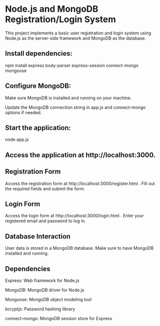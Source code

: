 # Node.js and MongoDB Registration/Login System

This project implements a basic user registration and login system using Node.js as the server-side framework and MongoDB as the database.

## Install dependencies:

npm install express body-parser express-session connect-mongo mongoose

## Configure MongoDB:

Make sure MongoDB is installed and running on your machine.

Update the MongoDB connection string in app.js and connect-mongo options if needed.

## Start the application:

node app.js

## Access the application at http://localhost:3000.

## Registration Form

Access the registration form at http://localhost:3000/register.html . Fill out the required fields and submit the form.

## Login Form

Access the login form at http://localhost:3000/login.html . Enter your registered email and password to log in.

## Database Interaction

User data is stored in a MongoDB database. Make sure to have MongoDB installed and running.

## Dependencies

Express: Web framework for Node.js

MongoDB: MongoDB driver for Node.js

Mongoose: MongoDB object modeling tool

bcryptjs: Password hashing library

connect-mongo: MongoDB session store for Express
